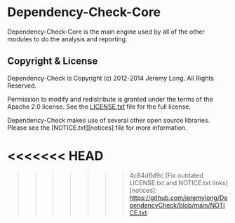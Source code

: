 Dependency-Check-Core
================

Dependency-Check-Core is the main engine used by all of the other modules to do the analysis and reporting.


Copyright & License
------------

Dependency-Check is Copyright (c) 2012-2014 Jeremy Long. All Rights Reserved.

Permission to modify and redistribute is granted under the terms of the Apache 2.0 license. See the [LICENSE.txt](https://raw.githubusercontent.com/jeremylong/DependencyCheck/main/LICENSE.txt) file for the full license.

Dependency-Check makes use of several other open source libraries. Please see the [NOTICE.txt][notices] file for more information.


  [wiki]: https://github.com/jeremylong/DependencyCheck/wiki
<<<<<<< HEAD
=======
  [subscribe]: mailto:dependency-check+subscribe@googlegroups.com
  [post]: mailto:dependency-check@googlegroups.com
>>>>>>> 4c84d6d9c (Fix outdated LICENSE.txt and NOTICE.txt links)
  [notices]: https://github.com/jeremylong/DependencyCheck/blob/main/NOTICE.txt
